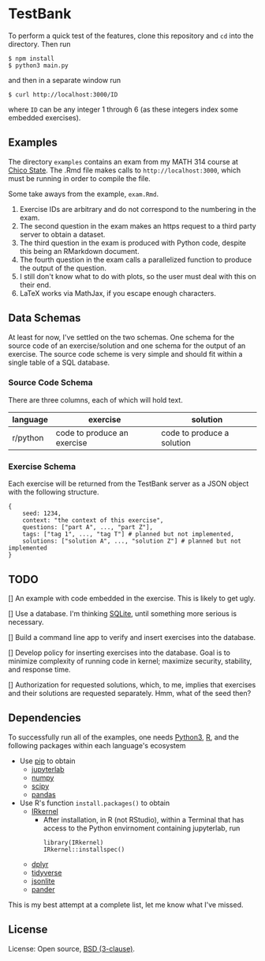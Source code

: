 # TestBank

To perform a quick test of the features, clone this repository and
`cd` into the directory.  Then run

```
$ npm install
$ python3 main.py
```

and then in a separate window run

```
$ curl http://localhost:3000/ID
```

where `ID` can be any integer 1 through 6 (as these integers index
some embedded exercises).

## Examples

The directory `examples` contains an exam from my MATH 314 course at
[Chico State](https://www.csuchico.edu/).  The .Rmd file makes calls to `http://localhost:3000`,
which must be running in order to compile the file.

Some take aways from the example, `exam.Rmd`.

1. Exercise IDs are arbitrary and do not correspond to the numbering
   in the exam.
2. The second question in the exam makes an https request to a third
   party server to obtain a dataset.
3. The third question in the exam is produced with Python code,
   despite this being an RMarkdown document.
4. The fourth question in the exam calls a parallelized function to
   produce the output of the question.
5. I still don't know what to do with plots, so the user must deal
   with this on their end.
6. LaTeX works via MathJax, if you escape enough characters.


## Data Schemas

At least for now, I've settled on the two schemas.  One schema for
the source code of an exercise/solution and one schema for the output of an
exercise.  The source code scheme is very simple and should fit within
a single table of a SQL database.

### Source Code Schema

There are three columns, each of which will hold text.

| language | exercise | solution|
|----------|----------|---------|
| r/python | code to produce an exercise | code to produce a solution |


### Exercise Schema

Each exercise will be returned from the TestBank server as a JSON
object with the following structure.

```
{
    seed: 1234,
    context: "the context of this exercise",
    questions: ["part A", ..., "part Z"],
    tags: ["tag 1", ..., "tag T"] # planned but not implemented,
    solutions: ["solution A", ..., "solution Z"] # planned but not implemented
}
```


## TODO

[] An example with code embedded in the exercise.  This is likely to
get ugly.

[] Use a database.  I'm thinking
[SQLite](https://www.sqlite.org/index.html), until something more
serious is necessary.

[] Build a command line app to verify and insert exercises into the
database.

[] Develop policy for inserting exercises into the database.  Goal is
to minimize complexity of running code in kernel; maximize security,
stability, and response time.

[] Authorization for requested solutions, which, to me, implies that
exercises and their solutions are requested separately.  Hmm, what of
the seed then?


## Dependencies

To successfully run all of the examples, one needs [Python3](https://www.python.org/), [R](https://www.r-project.org/), and the
following packages within each language's ecosystem

- Use [pip](https://pip.pypa.io/en/stable/) to obtain
  - [jupyterlab](https://jupyterlab.readthedocs.io/en/stable/)
  - [numpy](https://www.numpy.org/)
  - [scipy](https://www.scipy.org/)
  - [pandas](https://pandas.pydata.org/)
- Use R's function `install.packages()` to obtain
  - [IRkernel](https://github.com/IRkernel/IRkernel)
      - After installation, in R (not RStudio), within a Terminal that
        has access to the Python envirnoment containing jupyterlab, run
        ```
        library(IRkernel)
        IRkernel::installspec()
        ```
  - [dplyr](https://dplyr.tidyverse.org/)
  - [tidyverse](https://ggplot2.tidyverse.org/)
  - [jsonlite](https://cran.r-project.org/web/packages/jsonlite/index.html)
  - [pander](https://rapporter.github.io/pander/)

This is my best attempt at a complete list, let me know what I've missed.

## License

License: Open source, [BSD (3-clause)](https://opensource.org/licenses/BSD-3-Clause).
